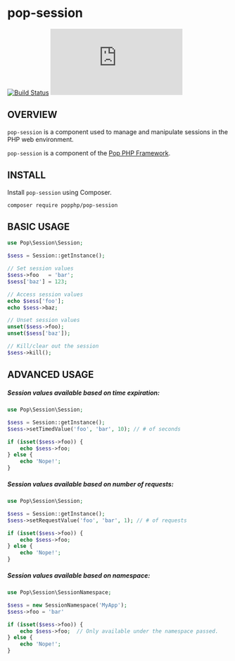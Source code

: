 pop-session
===========

[![Build Status](https://travis-ci.org/popphp/pop-session.svg?branch=master)](https://travis-ci.org/popphp/pop-session)
[![Coverage Status](http://cc.popphp.org/coverage.php?comp=pop-session)](http://cc.popphp.org/pop-session/)

OVERVIEW
--------
`pop-session` is a component used to manage and manipulate sessions in the PHP
web environment.

`pop-session` is a component of the [Pop PHP Framework](http://www.popphp.org/).

INSTALL
-------

Install `pop-session` using Composer.

    composer require popphp/pop-session

BASIC USAGE
-----------

```php
use Pop\Session\Session;

$sess = Session::getInstance();

// Set session values
$sess->foo   = 'bar';
$sess['baz'] = 123;

// Access session values
echo $sess['foo'];
echo $sess->baz;

// Unset session values
unset($sess->foo);
unset($sess['baz']);

// Kill/clear out the session
$sess->kill();
```

ADVANCED USAGE
--------------

##### Session values available based on time expiration:

```php
use Pop\Session\Session;

$sess = Session::getInstance();
$sess->setTimedValue('foo', 'bar', 10); // # of seconds

if (isset($sess->foo)) {
    echo $sess->foo;
} else {
    echo 'Nope!';
}
```

##### Session values available based on number of requests:

```php
use Pop\Session\Session;

$sess = Session::getInstance();
$sess->setRequestValue('foo', 'bar', 1); // # of requests

if (isset($sess->foo)) {
    echo $sess->foo;
} else {
    echo 'Nope!';
}
```

##### Session values available based on namespace:

```php
use Pop\Session\SessionNamespace;

$sess = new SessionNamespace('MyApp');
$sess->foo = 'bar'

if (isset($sess->foo)) {
    echo $sess->foo;  // Only available under the namespace passed.
} else {
    echo 'Nope!';
}
```

